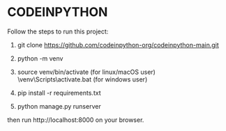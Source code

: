 # CODEINPYTHON

Follow the steps to run this project:

1. git clone https://github.com/codeinpython-org/codeinpython-main.git

2. python -m venv

3. source venv/bin/activate (for linux/macOS user)
   \venv\Scripts\activate.bat  (for windows user)

4. pip install -r requirements.txt

5. python manage.py runserver

then run http://localhost:8000 on your browser.
